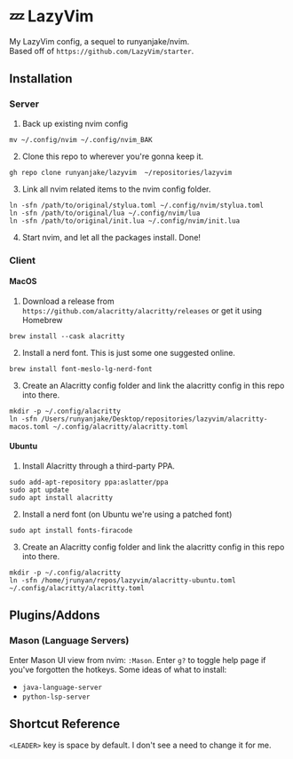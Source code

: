 # 💤 LazyVim
My LazyVim config, a sequel to runyanjake/nvim.  
Based off of `https://github.com/LazyVim/starter`.

## Installation

### Server
1. Back up existing nvim config
```
mv ~/.config/nvim ~/.config/nvim_BAK
```
2. Clone this repo to wherever you're gonna keep it.
```
gh repo clone runyanjake/lazyvim  ~/repositories/lazyvim
```
3. Link all nvim related items to the nvim config folder.
```
ln -sfn /path/to/original/stylua.toml ~/.config/nvim/stylua.toml
ln -sfn /path/to/original/lua ~/.config/nvim/lua
ln -sfn /path/to/original/init.lua ~/.config/nvim/init.lua
```
4. Start nvim, and let all the packages install. Done!

### Client

#### MacOS
1. Download a release from `https://github.com/alacritty/alacritty/releases` or get it using Homebrew
```
brew install --cask alacritty
```
2. Install a nerd font. This is just some one suggested online.
```
brew install font-meslo-lg-nerd-font
```
3. Create an Alacritty config folder and link the alacritty config in this repo into there.
```
mkdir -p ~/.config/alacritty
ln -sfn /Users/runyanjake/Desktop/repositories/lazyvim/alacritty-macos.toml ~/.config/alacritty/alacritty.toml
```

#### Ubuntu
1. Install Alacritty through a third-party PPA.
```
sudo add-apt-repository ppa:aslatter/ppa
sudo apt update
sudo apt install alacritty
```
2. Install a nerd font (on Ubuntu we're using a patched font)
```
sudo apt install fonts-firacode
```
3. Create an Alacritty config folder and link the alacritty config in this repo into there.
```
mkdir -p ~/.config/alacritty
ln -sfn /home/jrunyan/repos/lazyvim/alacritty-ubuntu.toml ~/.config/alacritty/alacritty.toml
```

## Plugins/Addons

### Mason (Language Servers)
Enter Mason UI view from nvim: `:Mason`. Enter `g?` to toggle help page if you've forgotten the hotkeys. 
Some ideas of what to install:
- `java-language-server`
- `python-lsp-server`

## Shortcut Reference
`<LEADER>` key is space by default. I don't see a need to change it for me.

